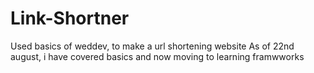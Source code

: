 # Link-Shortner
Used basics of weddev, to make a url shortening website
As of 22nd august, i have covered basics and now moving to learning framwworks
